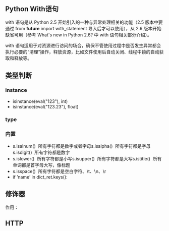 ## Python With语句


with 语句是从 Python 2.5 开始引入的一种与异常处理相关的功能（2.5 版本中要通过 from __future__ import with_statement 导入后才可以使用），从 2.6 版本开始缺省可用（参考 What's new in Python 2.6? 中 with 语句相关部分介绍）。

with 语句适用于对资源进行访问的场合，确保不管使用过程中是否发生异常都会执行必要的“清理”操作，释放资源，比如文件使用后自动关闭、线程中锁的自动获取和释放等。


## 类型判断

### instance
* isinstance(eval("123"), int)
* isinstance(eval("123.23"), float)

### type

### 内置
* s.isalnum()  所有字符都是数字或者字母s.isalpha()  所有字符都是字母s.isdigit()  所有字符都是数字
* s.islower()  所有字符都是小写s.isupper()  所有字符都是大写s.istitle()  所有单词都是首字母大写，像标题
* s.isspace()  所有字符都是空白字符、\t、\n、\r
* if ’name’ in dict_ret.keys():

## 修饰器
作用：

## HTTP
### 